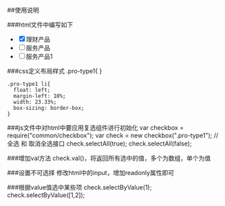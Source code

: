 
##使用说明
	
###html文件中编写如下
	<ul class="add-content pro-type1 clearfix">
	  <li>
		<input type="checkbox" checked="checked"  name="pro-type1" value="1"/><label>理财产品</label>
	  </li>
	  <li>
		<input type="checkbox" name="pro-type1" value="2"/><label>服务产品</label>
	  </li>
	  <li>
		<input type="checkbox" name="pro-type1" value="2"/><label>服务产品1</label>
	  </li>
	</ul>
	
###css定义布局样式
	.pro-type1{
    }
    
    .pro-type1 li{
      float: left;
      margin-left: 10%;
      width: 23.33%;
      box-sizing: border-box;
    }
    
###js文件中对html中要应用复选组件进行初始化
		var checkbox = require("common/checkbox");
    	var check = new checkbox(".pro-type1");
    	//全选 和 取消全选接口
    	check.selectAll(true);
    	check.selectAll(false);
    	
###增加val方法
	check.val()，将返回所有选中的值，多个为数组，单个为值
	
###设置不可选择
	修改html中的input，增加readonly属性即可
	
###根据value值选中某些项
	check.selectByValue(1);
	check.selectByValue([1,2]);
	
